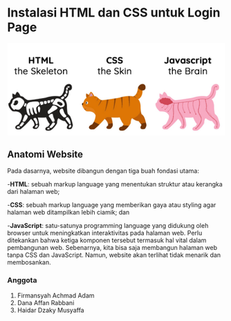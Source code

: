 # Instalasi HTML dan CSS untuk Login Page
![Gambar Struktur](image.png)
## Anatomi Website
Pada dasarnya, website dibangun dengan tiga buah fondasi utama:

-**HTML**: sebuah markup language yang menentukan struktur atau kerangka dari halaman web;

-**CSS**: sebuah markup language yang memberikan gaya atau styling agar halaman web ditampilkan lebih ciamik; dan

-**JavaScript**: satu-satunya programming language yang didukung oleh browser untuk meningkatkan interaktivitas pada halaman web.
Perlu ditekankan bahwa ketiga komponen tersebut termasuk hal vital dalam pembangunan web. Sebenarnya, kita bisa saja membangun halaman web tanpa CSS dan JavaScript. Namun, website akan terlihat tidak menarik dan membosankan.
### Anggota
1. Firmansyah Achmad Adam
2. Dana Affan Rabbani
3. Haidar Dzaky Musyaffa
